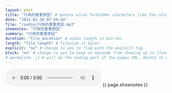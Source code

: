 ```yaml
---
layout: post
title: "行為的重重原因" # quotes allow forbidden characters like the colon
date: "2021-01-10 07:50:44"
file: "/audio/行為的重重原因.mp3"
shownotes: "行為的重重原因"
summary: "行為的重重原因"
duration: "file_duration" # audio length in min:sec
length: "file_length" # filesize in bytes
explicit: "no" # change to yes to flag with the explicit tag
block: "no" # change to yes to keep an episode from showing up in iTunes
# permalink: /1 # will be the ending part of the pages URL, delete to default to the title
---
```


<audio controls>
<source src="{{site.url}}{{site.baseurl}}{{ page.file }}" type="audio/x-mp3">
Your browser does not support the audio element.
</audio>
{{ page.shownotes }}

